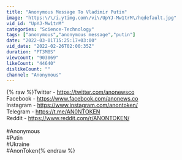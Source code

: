 ```yaml
---
title: "Anonymous Message To Vladimir Putin"
image: "https:\/\/i.ytimg.com\/vi\/UpYJ-Mw1trM\/hqdefault.jpg"
vid_id: "UpYJ-Mw1trM"
categories: "Science-Technology"
tags: ["anonymous","anonymous message","putin"]
date: "2022-03-01T15:25:17+03:00"
vid_date: "2022-02-26T02:00:35Z"
duration: "PT3M8S"
viewcount: "903069"
likeCount: "44640"
dislikeCount: ""
channel: "Anonymous"
---
```

{% raw %}Twitter - <a rel="nofollow" target="blank" href="https://twitter.com/anonewsco">https://twitter.com/anonewsco</a><br />Facebook - <a rel="nofollow" target="blank" href="https://www.facebook.com/anonews.co">https://www.facebook.com/anonews.co</a><br />Instagram - <a rel="nofollow" target="blank" href="https://www.instagram.com/anontoken/">https://www.instagram.com/anontoken/</a><br />Telegram - <a rel="nofollow" target="blank" href="https://t.me/AN0NTOKEN">https://t.me/AN0NTOKEN</a><br />Reddit - <a rel="nofollow" target="blank" href="https://www.reddit.com/r/ANONTOKEN/">https://www.reddit.com/r/ANONTOKEN/</a><br /><br />#Anonymous<br />#Putin<br />#Ukraine<br />#AnonToken{% endraw %}
